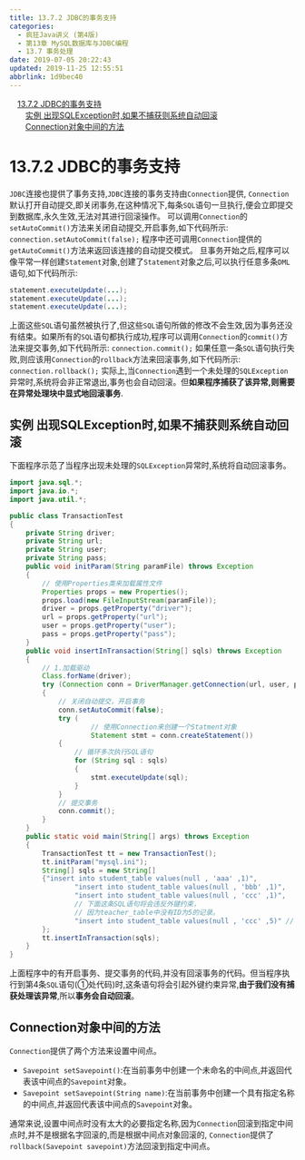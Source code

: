 ```yaml
---
title: 13.7.2 JDBC的事务支持
categories: 
  - 疯狂Java讲义 (第4版)
  - 第13章 MySQL数据库与JDBC编程
  - 13.7 事务处理
date: 2019-07-05 20:22:43
updated: 2019-11-25 12:55:51
abbrlink: 1d9bec40
---
```

<div id='my_toc'><a href="/JavaReadingNotes/1d9bec40/#13.7.2-JDBC的事务支持" class="header_1">13.7.2 JDBC的事务支持</a><br><a href="/JavaReadingNotes/1d9bec40/#实例-出现SQLException时,如果不捕获则系统自动回滚" class="header_2">实例 出现SQLException时,如果不捕获则系统自动回滚</a><br><a href="/JavaReadingNotes/1d9bec40/#Connection对象中间的方法" class="header_2">Connection对象中间的方法</a><br></div>
<style>
    .header_1{
        margin-left: 1em;
    }
    .header_2{
        margin-left: 2em;
    }
    .header_3{
        margin-left: 3em;
    }
    .header_4{
        margin-left: 4em;
    }
    .header_5{
        margin-left: 5em;
    }
    .header_6{
        margin-left: 6em;
    }
</style>
<!--more-->
<script>if (navigator.platform.search('arm')==-1){document.getElementById('my_toc').style.display = 'none';}
var e,p = document.getElementsByTagName('p');while (p.length>0) {e = p[0];e.parentElement.removeChild(e);}
</script>

<!--end-->
# 13.7.2 JDBC的事务支持 #
`JDBC`连接也提供了事务支持,`JDBC`连接的事务支持由`Connection`提供, `Connection`默认打开自动提交,即关闭事务,在这种情况下,每条`SQL`语句一旦执行,便会立即提交到数据库,永久生效,无法对其进行回滚操作。
可以调用`Connection`的`setAutoCommit()`方法来关闭自动提交,开启事务,如下代码所示:
`connection.setAutoCommit(false);`
程序中还可调用`Connection`提供的`getAutoCommit()`方法来返回该连接的自动提交模式。
旦事务开始之后,程序可以像平常一样创建`Statement`对象,创建了`Statement`对象之后,可以执行任意多条`DML`语句,如下代码所示:
```java
statement.executeUpdate(...);
statement.executeUpdate(...);
statement.executeUpdate(...);
```
上面这些`SQL`语句虽然被执行了,但这些`SQL`语句所做的修改不会生效,因为事务还没有结束。如果所有的`SQL`语句都执行成功,程序可以调用`Connection`的`commit()`方法来提交事务,如下代码所示:
`connection.commit();`
如果任意一条`SQL`语句执行失败,则应该用`Connection`的`rollback`方法来回滚事务,如下代码所示:
`connection.rollback();`
实际上,当`Connection`遇到一个未处理的`SQLException`异常时,系统将会非正常退出,事务也会自动回滚。但**如果程序捕获了该异常,则需要在异常处理块中显式地回滚事务**.

## 实例 出现SQLException时,如果不捕获则系统自动回滚 ##
下面程序示范了当程序出现未处理的`SQLException`异常时,系统将自动回滚事务。
```java
import java.sql.*;
import java.io.*;
import java.util.*;

public class TransactionTest
{
    private String driver;
    private String url;
    private String user;
    private String pass;
    public void initParam(String paramFile) throws Exception
    {
        // 使用Properties类来加载属性文件
        Properties props = new Properties();
        props.load(new FileInputStream(paramFile));
        driver = props.getProperty("driver");
        url = props.getProperty("url");
        user = props.getProperty("user");
        pass = props.getProperty("pass");
    }
    public void insertInTransaction(String[] sqls) throws Exception
    {
        // 1.加载驱动
        Class.forName(driver);
        try (Connection conn = DriverManager.getConnection(url, user, pass))
        {
            // 关闭自动提交，开启事务
            conn.setAutoCommit(false);
            try (
                    // 使用Connection来创建一个Statment对象
                    Statement stmt = conn.createStatement())
            {
                // 循环多次执行SQL语句
                for (String sql : sqls)
                {
                    stmt.executeUpdate(sql);
                }
            }
            // 提交事务
            conn.commit();
        }
    }
    public static void main(String[] args) throws Exception
    {
        TransactionTest tt = new TransactionTest();
        tt.initParam("mysql.ini");
        String[] sqls = new String[]
        {"insert into student_table values(null , 'aaa' ,1)",
                "insert into student_table values(null , 'bbb' ,1)",
                "insert into student_table values(null , 'ccc' ,1)",
                // 下面这条SQL语句将会违反外键约束，
                // 因为teacher_table中没有ID为5的记录。
                "insert into student_table values(null , 'ccc' ,5)" // ①
        };
        tt.insertInTransaction(sqls);
    }
}
```
上面程序中的有开启事务、提交事务的代码,并没有回滚事务的代码。但当程序执行到第4条`SQL`语句(①处代码)时,这条语句将会引起外键约束异常,**由于我们没有捕获处理该异常**,所以**事务会自动回滚**。

## Connection对象中间的方法 ##
`Connection`提供了两个方法来设置中间点。
- `Savepoint setSavepoint()`:在当前事务中创建一个未命名的中间点,并返回代表该中间点的`Savepoint`对象。
- `Savepoint setSavepoint(String name)`:在当前事务中创建一个具有指定名称的中间点,并返回代表该中间点的`Savepoint`对象。

通常来说,设置中间点时没有太大的必要指定名称,因为`Connection`回滚到指定中间点时,并不是根据名字回滚的,而是根据中间点对象回滚的, `Connection`提供了`rollback(Savepoint savepoint)`方法回滚到指定中间点。

